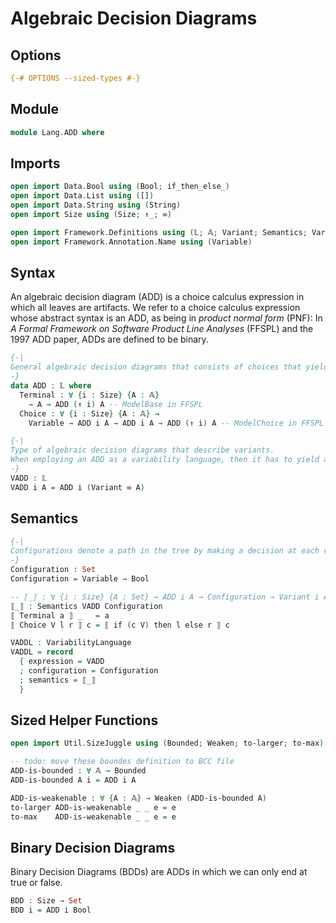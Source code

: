 # Algebraic Decision Diagrams

## Options

```agda
{-# OPTIONS --sized-types #-}
```

## Module

```agda
module Lang.ADD where
```

## Imports

```agda
open import Data.Bool using (Bool; if_then_else_)
open import Data.List using ([])
open import Data.String using (String)
open import Size using (Size; ↑_; ∞)

open import Framework.Definitions using (𝕃; 𝔸; Variant; Semantics; VariabilityLanguage)
open import Framework.Annotation.Name using (Variable)
```

## Syntax

An algebraic decision diagram (ADD) is a choice calculus expression in which all leaves are artifacts.
We refer to a choice calculus expression whose abstract syntax is an ADD, as being in _product normal form_ (PNF):
In _A Formal Framework on Software Product Line Analyses_ (FFSPL) and the 1997 ADD paper, ADDs are defined to be binary.

```agda
{-|
General algebraic decision diagrams that consists of choices that yield a value of type A.
-}
data ADD : 𝕃 where
  Terminal : ∀ {i : Size} {A : 𝔸}
    → A → ADD (↑ i) A -- ModelBase in FFSPL
  Choice : ∀ {i : Size} {A : 𝔸} →
    Variable → ADD i A → ADD i A → ADD (↑ i) A -- ModelChoice in FFSPL (has a presence condition here instead of a dimension)

{-|
Type of algebraic decision diagrams that describe variants.
When employing an ADD as a variability language, then it has to yield a variant.
-}
VADD : 𝕃
VADD i A = ADD i (Variant ∞ A)
```

## Semantics

```agda
{-|
Configurations denote a path in the tree by making a decision at each variable to select a certain terminal at the end.
-}
Configuration : Set
Configuration = Variable → Bool

-- ⟦_⟧ : ∀ {i : Size} {A : Set} → ADD i A → Configuration → Variant i A
⟦_⟧ : Semantics VADD Configuration
⟦ Terminal a ⟧ _   = a
⟦ Choice V l r ⟧ c = ⟦ if (c V) then l else r ⟧ c

VADDL : VariabilityLanguage
VADDL = record
  { expression = VADD
  ; configuration = Configuration
  ; semantics = ⟦_⟧
  }
```

## Sized Helper Functions

```agda
open import Util.SizeJuggle using (Bounded; Weaken; to-larger; to-max)

-- todo: move these boundes definition to BCC file
ADD-is-bounded : ∀ 𝔸 → Bounded
ADD-is-bounded A i = ADD i A

ADD-is-weakenable : ∀ {A : 𝔸} → Weaken (ADD-is-bounded A)
to-larger ADD-is-weakenable _ _ e = e
to-max    ADD-is-weakenable _ _ e = e
```

## Binary Decision Diagrams

Binary Decision Diagrams (BDDs) are ADDs in which we can only end at true or false.

```agda
BDD : Size → Set
BDD i = ADD i Bool
```

